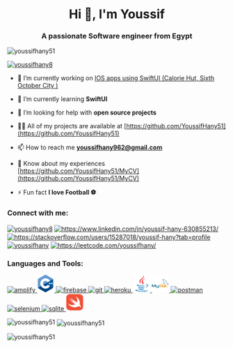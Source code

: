 <h1 align="center">Hi 👋, I'm Youssif</h1>
<h3 align="center">A passionate Software engineer from Egypt</h3>

<p align="left"> <img src="https://komarev.com/ghpvc/?username=youssifhany51&label=Profile%20views&color=0e75b6&style=flat" alt="youssifhany51" /> </p>

<p align="left"> <a href="https://twitter.com/youssifhany8" target="blank"><img src="https://img.shields.io/twitter/follow/youssifhany8?logo=twitter&style=for-the-badge" alt="youssifhany8" /></a> </p>

- 🔭 I’m currently working on [IOS apps using SwiftUI (Calorie Hut, Sixth October City )](https://github.com/YoussifHany51?tab=repositories)

- 🌱 I’m currently learning **SwiftUI**

- 🤝 I’m looking for help with **open source projects**

- 👨‍💻 All of my projects are available at [https://github.com/YoussifHany51](https://github.com/YoussifHany51)

- 📫 How to reach me **youssifhany962@gmail.com**

- 📄 Know about my experiences [https://github.com/YoussifHany51/MyCV](https://github.com/YoussifHany51/MyCV)

- ⚡ Fun fact **I love Football ⚽️**

<h3 align="left">Connect with me:</h3>
<p align="left">
<a href="https://twitter.com/youssifhany8" target="blank"><img align="center" src="https://raw.githubusercontent.com/rahuldkjain/github-profile-readme-generator/master/src/images/icons/Social/twitter.svg" alt="youssifhany8" height="30" width="40" /></a>
<a href="https://linkedin.com/in/https://www.linkedin.com/in/youssif-hany-630855213/" target="blank"><img align="center" src="https://raw.githubusercontent.com/rahuldkjain/github-profile-readme-generator/master/src/images/icons/Social/linked-in-alt.svg" alt="https://www.linkedin.com/in/youssif-hany-630855213/" height="30" width="40" /></a>
<a href="https://stackoverflow.com/users/https://stackoverflow.com/users/15287018/youssif-hany?tab=profile" target="blank"><img align="center" src="https://raw.githubusercontent.com/rahuldkjain/github-profile-readme-generator/master/src/images/icons/Social/stack-overflow.svg" alt="https://stackoverflow.com/users/15287018/youssif-hany?tab=profile" height="30" width="40" /></a>
<a href="https://instagram.com/youssifhany" target="blank"><img align="center" src="https://raw.githubusercontent.com/rahuldkjain/github-profile-readme-generator/master/src/images/icons/Social/instagram.svg" alt="youssifhany" height="30" width="40" /></a>
<a href="https://www.leetcode.com/https://leetcode.com/youssifhany/" target="blank"><img align="center" src="https://raw.githubusercontent.com/rahuldkjain/github-profile-readme-generator/master/src/images/icons/Social/leet-code.svg" alt="https://leetcode.com/youssifhany/" height="30" width="40" /></a>
</p>

<h3 align="left">Languages and Tools:</h3>
<p align="left"> <a href="https://aws.amazon.com/amplify/" target="_blank" rel="noreferrer"> <img src="https://docs.amplify.aws/assets/logo-dark.svg" alt="amplify" width="40" height="40"/> </a> <a href="https://www.w3schools.com/cpp/" target="_blank" rel="noreferrer"> <img src="https://raw.githubusercontent.com/devicons/devicon/master/icons/cplusplus/cplusplus-original.svg" alt="cplusplus" width="40" height="40"/> </a> <a href="https://firebase.google.com/" target="_blank" rel="noreferrer"> <img src="https://www.vectorlogo.zone/logos/firebase/firebase-icon.svg" alt="firebase" width="40" height="40"/> </a> <a href="https://git-scm.com/" target="_blank" rel="noreferrer"> <img src="https://www.vectorlogo.zone/logos/git-scm/git-scm-icon.svg" alt="git" width="40" height="40"/> </a> <a href="https://heroku.com" target="_blank" rel="noreferrer"> <img src="https://www.vectorlogo.zone/logos/heroku/heroku-icon.svg" alt="heroku" width="40" height="40"/> </a> <a href="https://www.java.com" target="_blank" rel="noreferrer"> <img src="https://raw.githubusercontent.com/devicons/devicon/master/icons/java/java-original.svg" alt="java" width="40" height="40"/> </a> <a href="https://www.mysql.com/" target="_blank" rel="noreferrer"> <img src="https://raw.githubusercontent.com/devicons/devicon/master/icons/mysql/mysql-original-wordmark.svg" alt="mysql" width="40" height="40"/> </a> <a href="https://postman.com" target="_blank" rel="noreferrer"> <img src="https://www.vectorlogo.zone/logos/getpostman/getpostman-icon.svg" alt="postman" width="40" height="40"/> </a> <a href="https://www.selenium.dev" target="_blank" rel="noreferrer"> <img src="https://raw.githubusercontent.com/detain/svg-logos/780f25886640cef088af994181646db2f6b1a3f8/svg/selenium-logo.svg" alt="selenium" width="40" height="40"/> </a> <a href="https://www.sqlite.org/" target="_blank" rel="noreferrer"> <img src="https://www.vectorlogo.zone/logos/sqlite/sqlite-icon.svg" alt="sqlite" width="40" height="40"/> </a> <a href="https://developer.apple.com/swift/" target="_blank" rel="noreferrer"> <img src="https://raw.githubusercontent.com/devicons/devicon/master/icons/swift/swift-original.svg" alt="swift" width="40" height="40"/> </a> </p>

<p><img align="left" src="https://github-readme-stats.vercel.app/api/top-langs?username=youssifhany51&show_icons=true&locale=en&layout=compact" alt="youssifhany51" /></p>

<p>&nbsp;<img align="center" src="https://github-readme-stats.vercel.app/api?username=youssifhany51&show_icons=true&locale=en" alt="youssifhany51" /></p>

<p><img align="center" src="https://github-readme-streak-stats.herokuapp.com/?user=youssifhany51&" alt="youssifhany51" /></p>

